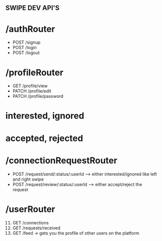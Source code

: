 ## SWIPE DEV API'S

# /authRouter

- POST /signup
- POST /login
- POST /logout

# /profileRouter

- GET /profile/view
- PATCH /profile/edit
- PATCH /profile/password

# interested, ignored

# accepted, rejected

# /connectionRequestRouter

- POST /request/send/:status/:userId --> either interested/ignored like left and right swipe
- POST /request/review/:status/:userId --> either accept/reject the request

# /userRouter

11. GET /connections
12. GET /requests/received
13. GET /feed -> gets you the profile of other users on the platform
